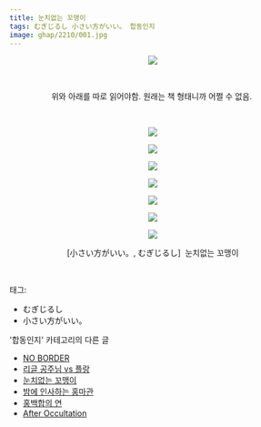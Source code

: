 ```yaml
---
title: 눈치없는 꼬맹이
tags: むぎじるし 小さい方がいい。 합동인지
image: ghap/2210/001.jpg
---
```

<div class="article">
<p style="text-align: center; clear: none; float: none;"><img src="{{ site.nasurl }}/ghap/2210/001.jpg"/></p>
<p style="text-align: center; clear: none; float: none;"><br/></p>
<p style="text-align: center; clear: none; float: none;">위와 아래를 따로 읽어야함. 원래는 책 형태니까 어쩔 수 없음. </p>
<p style="text-align: center; clear: none; float: none;"><br/></p>
<p style="text-align: center; clear: none; float: none;"><img src="{{ site.nasurl }}/ghap/2210/002.jpg"/></p>
<p style="text-align: center; clear: none; float: none;"><img src="{{ site.nasurl }}/ghap/2210/003.jpg"/></p>
<p style="text-align: center; clear: none; float: none;"><img src="{{ site.nasurl }}/ghap/2210/004.jpg"/></p>
<p style="text-align: center; clear: none; float: none;"><img src="{{ site.nasurl }}/ghap/2210/005.jpg"/></p>
<p style="text-align: center; clear: none; float: none;"><img src="{{ site.nasurl }}/ghap/2210/006.jpg"/></p>
<p style="text-align: center; clear: none; float: none;"><img src="{{ site.nasurl }}/ghap/2210/007.jpg"/></p>
<p style="text-align: center; clear: none; float: none;"><img src="{{ site.nasurl }}/ghap/2210/008.jpg"/></p>
<p style="text-align: center; clear: none; float: none;">[小さい方がいい。, むぎじるし]  눈치없는 꼬맹이</p>
<p><br/></p>
</div><div class="tagTrail">
<p>태그: </p>
<ul>
<li>むぎじるし</li>
<li>小さい方がいい。</li>
</ul>
</div><div class="another">
<p>'합동인지' 카테고리의 다른 글</p>
<ul>
<li><a href="/2016-09-20-ghap_2245">NO BORDER</a></li>
<li><a href="/2016-09-19-ghap_2227">리글 공주님 vs 플랑</a></li>
<li><a href="/2016-09-18-ghap_2210">눈치없는 꼬맹이</a></li>
<li><a href="/2016-09-17-ghap_2188">밤에 인사하는 홍마관</a></li>
<li><a href="/2016-09-14-ghap_2165">홍백합의 연</a></li>
<li><a href="/2016-09-12-ghap_2143">After Occultation</a></li>
</ul>
</div><div class="cb_module cb_fluid">
<div class="cb_wrt cb_profile">
</div><!-- commentList close -->
</div>